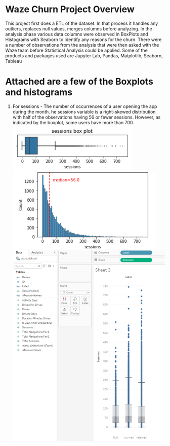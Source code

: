 # Waze Churn Project Overview 
This project first does a ETL of the dataset. In that process it handles any outliers, replaces null values, merges columns before analyzing. In the analysis phase various data columns were observed in BoxPlots and Histograms with Seaborn to identify any reasons for the churn. There were a number of observations from the analysis that were then asked with the Waze team before Statistical Analysis could be applied. Some of the products and packages used are Jupyter Lab, Pandas, Matplotlib, Seaborn, Tableau



# Attached are a few of the Boxplots and histograms
1. For sessions - The number of occurrences of a user opening the app during the month. he sessions variable is a right-skewed distribution with half of the observations having 56 or fewer sessions. However, as indicated by the boxplot, some users have more than 700.
![](https://github.com/mpaturi/python_tableau/blob/main/images/sessions-boxplot.png?raw=true)
![](https://github.com/mpaturi/python_tableau/blob/main/images/sessions-histogram.png?raw=true)
![](https://github.com/mpaturi/python_tableau/blob/main/images/TableauBoxPlot-Sessions.png)
